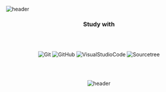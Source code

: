 ![header](https://capsule-render.vercel.app/api?type=slice&color=gradient&height=170&text=WELCOME&fontSize=90&fontAlign=60&rotate=13&animation=twinkling)

<div align=center>

### Study with

<br/>
<br/>
  
![Git](https://img.shields.io/badge/-Git-F05032?style=for-the-badge&logo=git&logoColor=ffffff)
![GitHub](https://img.shields.io/badge/-GitHub-181717?style=for-the-badge&logo=github&logoColor=ffffff)
![VisualStudioCode](https://img.shields.io/badge/-VisualStudioCode-007ACC?style=for-the-badge&logo=VisualStudioCode&logoColor=ffffff)
![Sourcetree](https://img.shields.io/badge/-Sourcetree-0052CC?style=for-the-badge&logo=sourcetree&logoColor=ffffff)  


<br/>
<br/>


![header](https://capsule-render.vercel.app/api?type=slice&color=gradient&height=130&section=footer&text=seohyuniiii&fontSize=50&fontAlign=17&fontAlignY=80)

